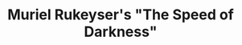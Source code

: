 ---
layout: manifest
title: Muriel Rukeyser's "The Speed of Darkness"
manifest_name: muriel-rukeyser-s-the-speed-of-darkness

---